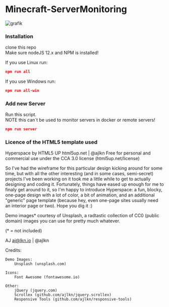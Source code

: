 # Minecraft-ServerMonitoring
 
![grafik](https://user-images.githubusercontent.com/35345288/115270765-f37b8400-a13c-11eb-9b62-7c909a7d8dd3.png)

 ### Installation
 clone this repo  
 Make sure nodeJS 12.x and NPM is installed!  
   
 If you use Linux run:
 ```json
 npm run all
  ```
 If you use Windows run:
 ```json
 npm run all-win
  ```  

 ### Add new Server
 Run this script.  
 NOTE this can´t be used to monitor servers in docker or remote servers!
 ```json
 npm run server
  ```


### Licence of the HTML5 template used
Hyperspace by HTML5 UP
html5up.net | @ajlkn
Free for personal and commercial use under the CCA 3.0 license (html5up.net/license)


So I've had the wireframe for this particular design kicking around for some time, but with all
the other interesting (and in some cases, semi-secret) projects I've been working on it took me
a little while to get to actually designing and coding it. Fortunately, things have eased up
enough for me to finaly get around to it, so I'm happy to introduce Hyperspace: a fun, blocky,
one-page design with a lot of color, a bit of animation, and an additional "generic" page template
(because hey, even one-page sites usually need an interior page or two). Hope you dig it :)

Demo images* courtesy of Unsplash, a radtastic collection of CC0 (public domain) images
you can use for pretty much whatever.

(* = not included)

AJ
aj@lkn.io | @ajlkn


Credits:

	Demo Images:
		Unsplash (unsplash.com)

	Icons:
		Font Awesome (fontawesome.io)

	Other:
		jQuery (jquery.com)
		Scrollex (github.com/ajlkn/jquery.scrollex)
		Responsive Tools (github.com/ajlkn/responsive-tools)
